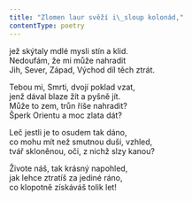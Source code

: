 ```yaml
---
title: "Zlomen laur svěží i\_sloup kolonád,"
contentType: poetry
---
```


<section>

jež skýtaly mdlé mysli stín a klid.  
Nedoufám, že mi může nahradit  
Jih, Sever, Západ, Východ díl těch ztrát.

</section>

<section>

Tebou mi, Smrti, dvojí poklad vzat,  
jenž dával blaze žít a pyšně jít.  
Může to zem, trůn říše nahradit?  
Šperk Orientu a moc zlata dát?

</section>

<section>

Leč jestli je to osudem tak dáno,  
co mohu mít než smutnou duši, vzhled,  
tvář skloněnou, oči, z nichž slzy kanou?

</section>

<section>

Živote náš, tak krásný napohled,  
jak lehce ztratíš za jediné ráno,  
co klopotně získáváš tolik let!

</section>
